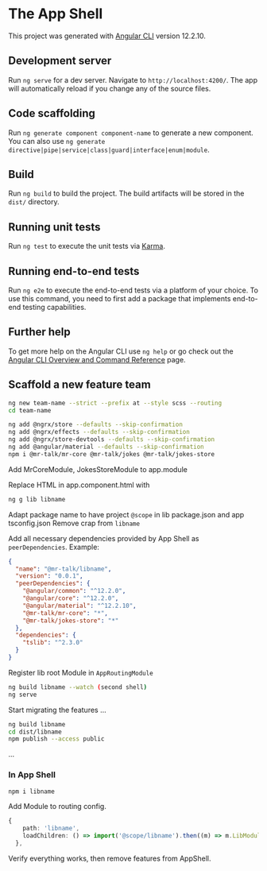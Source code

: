 # The App Shell

This project was generated with [Angular CLI](https://github.com/angular/angular-cli) version 12.2.10.

## Development server

Run `ng serve` for a dev server. Navigate to `http://localhost:4200/`. The app will automatically reload if you change any of the source files.

## Code scaffolding

Run `ng generate component component-name` to generate a new component. You can also use `ng generate directive|pipe|service|class|guard|interface|enum|module`.

## Build

Run `ng build` to build the project. The build artifacts will be stored in the `dist/` directory.

## Running unit tests

Run `ng test` to execute the unit tests via [Karma](https://karma-runner.github.io).

## Running end-to-end tests

Run `ng e2e` to execute the end-to-end tests via a platform of your choice. To use this command, you need to first add a package that implements end-to-end testing capabilities.

## Further help

To get more help on the Angular CLI use `ng help` or go check out the [Angular CLI Overview and Command Reference](https://angular.io/cli) page.

## Scaffold a new feature team

```bash
ng new team-name --strict --prefix at --style scss --routing
cd team-name

ng add @ngrx/store --defaults --skip-confirmation
ng add @ngrx/effects --defaults --skip-confirmation
ng add @ngrx/store-devtools --defaults --skip-confirmation
ng add @angular/material --defaults --skip-confirmation
npm i @mr-talk/mr-core @mr-talk/jokes @mr-talk/jokes-store
```

Add MrCoreModule, JokesStoreModule to app.module

Replace HTML in app.component.html with <app-navigation></app-navigation>

```bash
ng g lib libname
```

Adapt package name to have project `@scope` in lib package.json and app tsconfig.json
Remove crap from `libname`

Add all necessary dependencies provided by App Shell as `peerDependencies`.
Example:

```json
{
  "name": "@mr-talk/libname",
  "version": "0.0.1",
  "peerDependencies": {
    "@angular/common": "^12.2.0",
    "@angular/core": "^12.2.0",
    "@angular/material": "^12.2.10",
    "@mr-talk/mr-core": "*",
    "@mr-talk/jokes-store": "*"
  },
  "dependencies": {
    "tslib": "^2.3.0"
  }
}
```

Register lib root Module in `AppRoutingModule`

```bash
ng build libname --watch (second shell)
ng serve
```

Start migrating the features ...

```bash
ng build libname
cd dist/libname
npm publish --access public
```

...

### In App Shell

```bash
npm i libname
```

Add Module to routing config.

```typescript
{
    path: 'libname',
    loadChildren: () => import('@scope/libname').then((m) => m.LibModule),
  },
```

Verify everything works, then remove features from AppShell.
